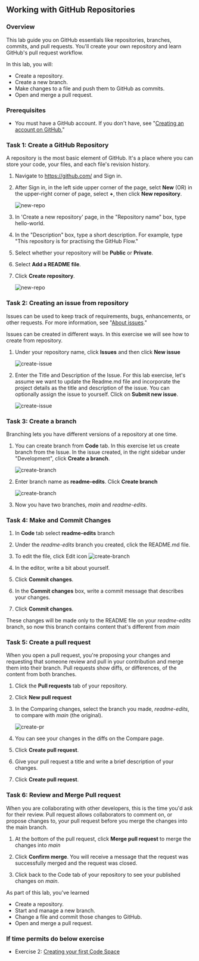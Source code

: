 ## Working with GitHub Repositories

### Overview
This lab guide you on GitHub essentials like repositories, branches, commits, and pull requests. You'll create your own  repository and learn GitHub's pull request workflow.

In this lab, you will:

- Create a repository.
- Create a new branch.
- Make changes to a file and push them to GitHub as commits.
- Open and merge a pull request.

### Prerequisites

- You must have a GitHub account. If you don't have, see "[Creating an account on GitHub.](https://docs.github.com/en/get-started/start-your-journey/creating-an-account-on-github)"

### Task 1: Create a GitHub Repository

A repository is the most basic element of GitHub. It's a place where you can store your code, your files, and each file's revision history.

1. Navigate to https://github.com/ and Sign in.
1. After Sign in, in the left side upper corner of the page, selct **New** (OR) in the upper-right corner of  page, select **+**, then click **New repository**.

   ![new-repo](../images/create-repo-new.png)

1. In 'Create a new repository' page, in the "Repository name" box, type hello-world.

1. In the "Description" box, type a short description. For example, type "This repository is for practising the GitHub Flow."

1. Select whether your repository will be **Public** or **Private**.

1. Select **Add a README file**.

1. Click **Create repository**.

     ![new-repo](../images/create-repo-new-2.png)

### Task 2: Creating an issue from repository

Issues can be used to keep track of requirements, bugs, enhancements, or other requests. For more information, see "[About issues](https://docs.github.com/en/issues/tracking-your-work-with-issues/about-issues)."

Issues can be created in different ways. In this exercise we will see how to create from repository.

1. Under your repository name, click  **Issues** and then click  **New issue**

    ![create-issue](../images/create-issue-1.png)

1. Enter the Title and Description of the Issue. For this lab exercise, let's assume we want to update the Readme.md file and incorporate the project details as the title and description of the issue. You can optionally assign the issue to yourself. Click on **Submit new issue**.

      ![create-issue](../images/create-issue-2.png)
  
### Task 3: Create a branch

Branching lets you have different versions of a repository at one time.

1. You can create branch from **Code** tab. In this exercise let us create branch from the Issue. In the issue created, in the right sidebar under "Development", click **Create a branch**.

   ![create-branch](../images/create-branch-1.png)

1. Enter branch name as **readme-edits**. Click **Create branch**

    ![create-branch](../images/create-branch-2.png)


1. Now you have two branches, *main* and *readme-edits*.

### Task 4: Make and Commit Changes

1. In **Code** tab select **readme-edits** branch

1. Under the *readme-edits* branch you created, click the README.md file.

1. To edit the file, click Edit icon
    ![create-branch](../images/editfile.png)

    
1. In the editor, write a bit about yourself.
1. Click **Commit changes**.
1. In the **Commit changes** box, write a commit message that describes your changes.
1. Click **Commit changes**.

These changes will be made only to the README file on your *readme-edits* branch, so now this branch contains content that's different from *main*

### Task 5: Create a pull request

When you open a pull request, you're proposing your changes and requesting that someone review and pull in your contribution and merge them into their branch. Pull requests show diffs, or differences, of the content from both branches.

1. Click the **Pull requests** tab of your  repository.
1. Click **New pull request**
1. In the Comparing changes, select the branch you made, *readme-edits*, to compare with *main* (the original).
    
     ![create-pr](../images/createpr.png)

1. You can see your changes in the diffs on the Compare page.
1. Click **Create pull request**.
1. Give your pull request a title and write a brief description of your changes. 
1. Click **Create pull request**.

### Task 6: Review and Merge Pull request

When you are collaborating  with other developers, this is the time you'd ask for their review. Pull request allows  collaborators to comment on, or propose changes to, your pull request before you merge the changes into the main branch.

1. At the bottom of the pull request, click **Merge pull request** to merge the changes into *main*

1. Click **Confirm merge**. You will receive a message that the request was successfully merged and the request was closed.

1. Click back to the Code tab of your  repository to see your published changes on *main*.



As part of this lab, you've learned

- Create a repository.
- Start and manage a new branch.
- Change a file and commit those changes to GitHub.
- Open and merge a pull request.


### If time permits do below exercise

- Exercise 2: [Creating your first Code Space](/labs/codespaces.md)
